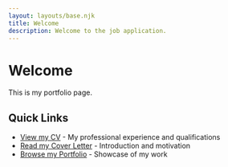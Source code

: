 ```yaml
---
layout: layouts/base.njk
title: Welcome
description: Welcome to the job application.
---
```


# Welcome

This is my portfolio page.

## Quick Links

- [View my CV](/cv/) - My professional experience and qualifications
- [Read my Cover Letter](/cover-letter/) - Introduction and motivation
- [Browse my Portfolio](/portfolio/) - Showcase of my work

